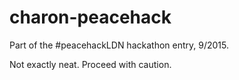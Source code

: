 # charon-peacehack

Part of the #peacehackLDN hackathon entry, 9/2015.

Not exactly neat. Proceed with caution.

